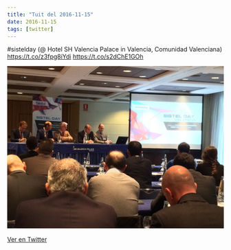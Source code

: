 ```yaml
---
title: "Tuit del 2016-11-15"
date: 2016-11-15
tags: [twitter]
---
```


#sistelday (@ Hotel SH Valencia Palace in Valencia, Comunidad Valenciana) https://t.co/z3fpg8iYdi https://t.co/s2dChE1GOh

![Imagen](/assets/images/798447274028363776-CxSnkEAXgAAZ95w.jpg)

[Ver en Twitter](https://twitter.com/i/web/status/798447274028363776)
